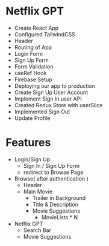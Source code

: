 # Netflix GPT

- Create React App
- Configured TailwindCSS
- Header
- Routing of App
- Login Form
- Sign Up Form
- Form Validation
- useRef Hook
- Firebase Setup
- Deploying our app to production
- Create Sign Up User Account
- Implement Sign In user API
- Created Redux Store with userSlice
- Implemented Sign Out
- Update Profile

# Features

- Login/Sign Up
  - Sign In / Sign Up Form
  - redirect to Browse Page
- Browse( after authentication )
  - Header
  - Main Movie
    - Trailer in Background
    - Title & Description
    - Movie Suggestions
      - MovieLists \* N
- Netflix GPT
  - Search Bar
  - Movie Suggestions
